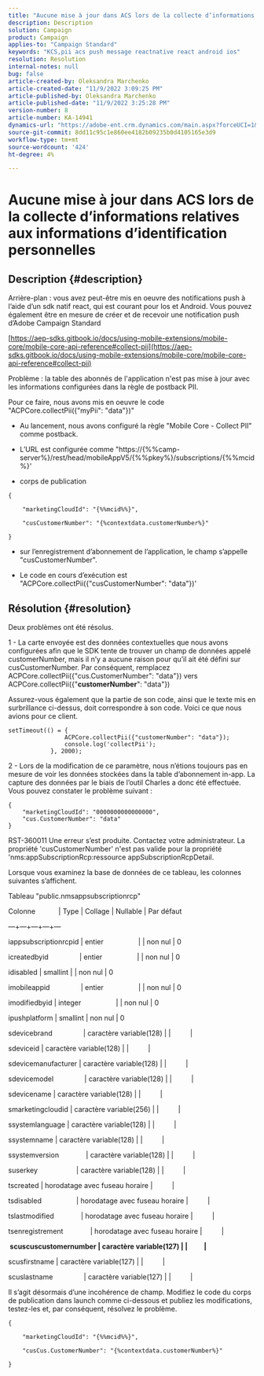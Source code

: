 ```yaml
---
title: "Aucune mise à jour dans ACS lors de la collecte d’informations relatives aux informations d’identification personnelles"
description: Description
solution: Campaign
product: Campaign
applies-to: "Campaign Standard"
keywords: "KCS,pii acs push message reactnative react android ios"
resolution: Resolution
internal-notes: null
bug: false
article-created-by: Oleksandra Marchenko
article-created-date: "11/9/2022 3:09:25 PM"
article-published-by: Oleksandra Marchenko
article-published-date: "11/9/2022 3:25:28 PM"
version-number: 8
article-number: KA-14941
dynamics-url: "https://adobe-ent.crm.dynamics.com/main.aspx?forceUCI=1&pagetype=entityrecord&etn=knowledgearticle&id=fcaa807e-4060-ed11-9561-6045bd006b25"
source-git-commit: 8dd11c95c1e860ee4182b09235b0d4105165e3d9
workflow-type: tm+mt
source-wordcount: '424'
ht-degree: 4%

---
```


# Aucune mise à jour dans ACS lors de la collecte d’informations relatives aux informations d’identification personnelles

## Description {#description}


Arrière-plan : vous avez peut-être mis en oeuvre des notifications push à l’aide d’un sdk natif react, qui est courant pour Ios et Android. Vous pouvez également être en mesure de créer et de recevoir une notification push d’Adobe Campaign Standard

[https://aep-sdks.gitbook.io/docs/using-mobile-extensions/mobile-core/mobile-core-api-reference#collect-pii](https://aep-sdks.gitbook.io/docs/using-mobile-extensions/mobile-core/mobile-core-api-reference#collect-pii)



Problème : la table des abonnés de l&#39;application n&#39;est pas mise à jour avec les informations configurées dans la règle de postback PII.

Pour ce faire, nous avons mis en oeuvre le code &quot;ACPCore.collectPii({&quot;myPii&quot;: &quot;data&quot;})&quot;

- Au lancement, nous avons configuré la règle &quot;Mobile Core - Collect PII&quot; comme postback.

- L’URL est configurée comme &quot;https://{%%camp-server%}/rest/head/mobileAppV5/{%%pkey%}/subscriptions/{%%mcid%}&#39;

- corps de publication


```
{

    "marketingCloudId": "{%%mcid%%}",

    "cusCustomerNumber": "{%contextdata.customerNumber%}"

}
```


- sur l’enregistrement d’abonnement de l’application, le champ s’appelle &quot;cusCustomerNumber&quot;.

- Le code en cours d’exécution est &quot;ACPCore.collectPii({&quot;cusCustomerNumber&quot;: &quot;data&quot;})&#39;


## Résolution {#resolution}


Deux problèmes ont été résolus.



1 - La carte envoyée est des données contextuelles que nous avons configurées afin que le SDK tente de trouver un champ de données appelé customerNumber, mais il n’y a aucune raison pour qu’il ait été défini sur cusCustomerNumber. Par conséquent, remplacez ACPCore.collectPii({&quot;cus.CustomerNumber&quot;: &quot;data&quot;}) vers ACPCore.collectPii({&quot;<b>customerNumber</b>&quot;: &quot;data&quot;})

Assurez-vous également que la partie de son code, ainsi que le texte mis en surbrillance ci-dessus, doit correspondre à son code. Voici ce que nous avions pour ce client.


```
setTimeout(() = {
                ACPCore.collectPii({"customerNumber": "data"});
                console.log('collectPii');
            }, 2000);
```


2 - Lors de la modification de ce paramètre, nous n’étions toujours pas en mesure de voir les données stockées dans la table d’abonnement in-app. La capture des données par le biais de l’outil Charles a donc été effectuée. Vous pouvez constater le problème suivant :


```
{
    "marketingCloudId": "0000000000000000",
    "cus.CustomerNumber": "data"
}
```


RST-360011 Une erreur s’est produite. Contactez votre administrateur.
La propriété &#39;cusCustomerNumber&#39; n&#39;est pas valide pour la propriété &#39;nms:appSubscriptionRcp:ressource appSubscriptionRcpDetail.

Lorsque vous examinez la base de données de ce tableau, les colonnes suivantes s’affichent.



Tableau &quot;public.nmsappsubscriptionrcp&quot;

Colonne            | Type | Collage | Nullable | Par défaut

—+—+—+—+—

iappsubscriptionrcpid | entier                  | | non nul | 0

icreatedbyid                | entier                  | | non nul | 0

idisabled | smallint | | non nul | 0

imobileappid                | entier                  | | non nul | 0

imodifiedbyid | integer                  | | non nul | 0

ipushplatform | smallint | non nul | 0

sdevicebrand                | caractère variable(128) | |          |

sdeviceid | caractère variable(128) | |          |

sdevicemanufacturer | caractère variable(128) | |          |

sdevicemodel                | caractère variable(128) | |          |

sdevicename | caractère variable(128) | |          |

smarketingcloudid | caractère variable(256) | |          |

ssystemlanguage | caractère variable(128) | |          |

ssystemname | caractère variable(128) | |          |

ssystemversion              | caractère variable(128) | |          |

suserkey                    | caractère variable(128) | |          |

tscreated | horodatage avec fuseau horaire |          |

tsdisabled                  | horodatage avec fuseau horaire |          |

tslastmodified              | horodatage avec fuseau horaire |          |

tsenregistrement              | horodatage avec fuseau horaire |          |

<b> scuscuscustomernumber | caractère variable(127) | |          | </b>

scusfirstname | caractère variable(127) | |          |

scuslastname                | caractère variable(127) | |          |



Il s’agit désormais d’une incohérence de champ. Modifiez le code du corps de publication dans launch comme ci-dessous et publiez les modifications, testez-les et, par conséquent, résolvez le problème.


```
{

    "marketingCloudId": "{%%mcid%%}",

    "cusCus.CustomerNumber": "{%contextdata.customerNumber%}"

}
```

